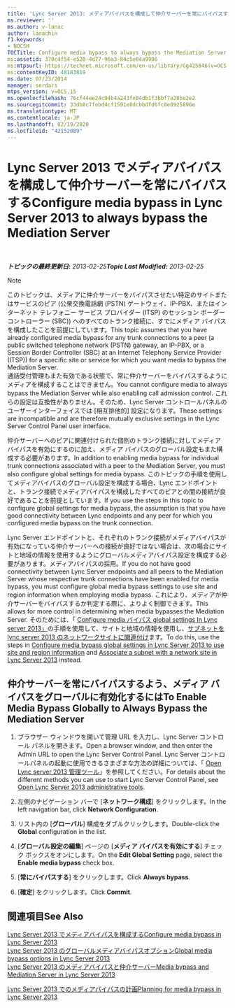 ```yaml
---
title: 'Lync Server 2013: メディアバイパスを構成して仲介サーバーを常にバイパスする'
ms.reviewer: ''
ms.author: v-lanac
author: lanachin
f1.keywords:
- NOCSH
TOCTitle: Configure media bypass to always bypass the Mediation Server
ms:assetid: 370c4f54-e520-4d77-96a3-84c5e84a9996
ms:mtpsurl: https://technet.microsoft.com/en-us/library/Gg425846(v=OCS.15)
ms:contentKeyID: 48183819
ms.date: 07/23/2014
manager: serdars
mtps_version: v=OCS.15
ms.openlocfilehash: 76cf44ee24c94b4a243fe84db1f3bbf7a28ba2e2
ms.sourcegitcommit: 33db8c7febd4cf1591e8dcbbdfd6fc8e8925896e
ms.translationtype: MT
ms.contentlocale: ja-JP
ms.lasthandoff: 02/19/2020
ms.locfileid: "42152089"
---
```

<div data-xmlns="http://www.w3.org/1999/xhtml">

<div class="topic" data-xmlns="http://www.w3.org/1999/xhtml" data-msxsl="urn:schemas-microsoft-com:xslt" data-cs="http://msdn.microsoft.com/">

<div data-asp="https://msdn2.microsoft.com/asp">

# <a name="configure-media-bypass-in-lync-server-2013-to-always-bypass-the-mediation-server"></a><span data-ttu-id="ccda6-102">Lync Server 2013 でメディアバイパスを構成して仲介サーバーを常にバイパスする</span><span class="sxs-lookup"><span data-stu-id="ccda6-102">Configure media bypass in Lync Server 2013 to always bypass the Mediation Server</span></span>

</div>

<div id="mainSection">

<div id="mainBody">

<span> </span>

<span data-ttu-id="ccda6-103">_**トピックの最終更新日:** 2013-02-25_</span><span class="sxs-lookup"><span data-stu-id="ccda6-103">_**Topic Last Modified:** 2013-02-25_</span></span>

<div>


> [!NOTE]  
> <span data-ttu-id="ccda6-104">このトピックは、メディアに仲介サーバーをバイパスさせたい特定のサイトまたはサービスのピア (公衆交換電話網 (PSTN) ゲートウェイ、IP-PBX、またはインターネット テレフォニー サービス プロバイダー (ITSP) のセッション ボーダー コントローラー (SBC)) へのすべてのトランク接続に、すでにメディア バイパスを構成したことを前提にしています。</span><span class="sxs-lookup"><span data-stu-id="ccda6-104">This topic assumes that you have already configured media bypass for any trunk connections to a peer (a public switched telephone network (PSTN) gateway, an IP-PBX, or a Session Border Controller (SBC) at an Internet Telephony Service Provider (ITSP)) for a specific site or service for which you want media to bypass the Mediation Server.</span></span><BR><span data-ttu-id="ccda6-105">通話受付管理もまた有効である状態で、常に仲介サーバーをバイパスするようにメディアを構成することはできません。</span><span class="sxs-lookup"><span data-stu-id="ccda6-105">You cannot configure media to always bypass the Mediation Server while also enabling call admission control.</span></span> <span data-ttu-id="ccda6-106">これらの設定は互換性がありません。そのため、Lync Server コントロールパネルのユーザーインターフェイスでは [相互排他的] 設定になります。</span><span class="sxs-lookup"><span data-stu-id="ccda6-106">These settings are incompatible and are therefore mutually exclusive settings in the Lync Server Control Panel user interface.</span></span>



</div>

<span data-ttu-id="ccda6-107">仲介サーバーへのピアに関連付けられた個別のトランク接続に対してメディア バイパスを有効にするのに加え、メディア バイパスのグローバル設定もまた構成する必要があります。</span><span class="sxs-lookup"><span data-stu-id="ccda6-107">In addition to enabling media bypass for individual trunk connections associated with a peer to the Mediation Server, you must also configure global settings for media bypass.</span></span> <span data-ttu-id="ccda6-108">このトピックの手順を使用してメディアバイパスのグローバル設定を構成する場合、Lync エンドポイントと、トランク接続でメディアバイパスを構成したすべてのピアとの間の接続が良好であることを前提としています。</span><span class="sxs-lookup"><span data-stu-id="ccda6-108">If you use the steps in this topic to configure global settings for media bypass, the assumption is that you have good connectivity between Lync endpoints and any peer for which you configured media bypass on the trunk connection.</span></span>

<span data-ttu-id="ccda6-109">Lync Server エンドポイントと、それぞれのトランク接続がメディアバイパスが有効になっている仲介サーバーへの接続が良好ではない場合は、次の場合にサイトと地域の情報を使用するようにグローバルメディアバイパス設定を構成する必要があります。メディアバイパスの採用。</span><span class="sxs-lookup"><span data-stu-id="ccda6-109">If you do not have good connectivity between Lync Server endpoints and all peers to the Mediation Server whose respective trunk connections have been enabled for media bypass, you must configure global media bypass settings to use site and region information when employing media bypass.</span></span> <span data-ttu-id="ccda6-110">これにより、メディアが仲介サーバーをバイパスするか判定する際に、よりよく制御できます。</span><span class="sxs-lookup"><span data-stu-id="ccda6-110">This allows for more control in determining when media bypasses the Mediation Server.</span></span> <span data-ttu-id="ccda6-111">そのためには、「 [Configure media バイパス global settings In Lync server 2013」](lync-server-2013-configure-media-bypass-global-settings-to-use-site-and-region-information.md)の手順を使用して、サイトと地域の情報を使用し、[サブネットを lync server 2013 のネットワークサイトに関連付け](lync-server-2013-associate-a-subnet-with-a-network-site.md)ます。</span><span class="sxs-lookup"><span data-stu-id="ccda6-111">To do this, use the steps in [Configure media bypass global settings in Lync Server 2013 to use site and region information](lync-server-2013-configure-media-bypass-global-settings-to-use-site-and-region-information.md) and [Associate a subnet with a network site in Lync Server 2013](lync-server-2013-associate-a-subnet-with-a-network-site.md) instead.</span></span>

<div>

## <a name="to-enable-media-bypass-globally-to-always-bypass-the-mediation-server"></a><span data-ttu-id="ccda6-112">仲介サーバーを常にバイパスするよう、メディア バイパスをグローバルに有効化するには</span><span class="sxs-lookup"><span data-stu-id="ccda6-112">To Enable Media Bypass Globally to Always Bypass the Mediation Server</span></span>

1.  <span data-ttu-id="ccda6-113">ブラウザー ウィンドウを開いて管理 URL を入力し、Lync Server コントロール パネルを開きます。</span><span class="sxs-lookup"><span data-stu-id="ccda6-113">Open a browser window, and then enter the Admin URL to open the Lync Server Control Panel.</span></span> <span data-ttu-id="ccda6-114">Lync Server コントロールパネルの起動に使用できるさまざまな方法の詳細については、「 [Open Lync server 2013 管理ツール](lync-server-2013-open-lync-server-administrative-tools.md)」を参照してください。</span><span class="sxs-lookup"><span data-stu-id="ccda6-114">For details about the different methods you can use to start Lync Server Control Panel, see [Open Lync Server 2013 administrative tools](lync-server-2013-open-lync-server-administrative-tools.md).</span></span>

2.  <span data-ttu-id="ccda6-115">左側のナビゲーション バーで [**ネットワーク構成**] をクリックします。</span><span class="sxs-lookup"><span data-stu-id="ccda6-115">In the left navigation bar, click **Network Configuration**.</span></span>

3.  <span data-ttu-id="ccda6-116">リスト内の [**グローバル**] 構成をダブルクリックします。</span><span class="sxs-lookup"><span data-stu-id="ccda6-116">Double-click the **Global** configuration in the list.</span></span>

4.  <span data-ttu-id="ccda6-117">[**グローバル設定の編集**] ページの [**メディア バイパスを有効にする**] チェック ボックスをオンにします。</span><span class="sxs-lookup"><span data-stu-id="ccda6-117">On the **Edit Global Setting** page, select the **Enable media bypass** check box.</span></span>

5.  <span data-ttu-id="ccda6-118">[**常にバイパスする**] をクリックします。</span><span class="sxs-lookup"><span data-stu-id="ccda6-118">Click **Always bypass**.</span></span>

6.  <span data-ttu-id="ccda6-119">[**確定**] をクリックします。</span><span class="sxs-lookup"><span data-stu-id="ccda6-119">Click **Commit**.</span></span>

</div>

<div>

## <a name="see-also"></a><span data-ttu-id="ccda6-120">関連項目</span><span class="sxs-lookup"><span data-stu-id="ccda6-120">See Also</span></span>


[<span data-ttu-id="ccda6-121">Lync Server 2013 でメディアバイパスを構成する</span><span class="sxs-lookup"><span data-stu-id="ccda6-121">Configure media bypass in Lync Server 2013</span></span>](lync-server-2013-configure-media-bypass.md)  
[<span data-ttu-id="ccda6-122">Lync Server 2013 のグローバルメディアバイパスオプション</span><span class="sxs-lookup"><span data-stu-id="ccda6-122">Global media bypass options in Lync Server 2013</span></span>](lync-server-2013-global-media-bypass-options.md)  
[<span data-ttu-id="ccda6-123">Lync Server 2013 のメディアバイパスと仲介サーバー</span><span class="sxs-lookup"><span data-stu-id="ccda6-123">Media bypass and Mediation Server in Lync Server 2013</span></span>](lync-server-2013-media-bypass-and-mediation-server.md)  


[<span data-ttu-id="ccda6-124">Lync Server 2013 でのメディアバイパスの計画</span><span class="sxs-lookup"><span data-stu-id="ccda6-124">Planning for media bypass in Lync Server 2013</span></span>](lync-server-2013-planning-for-media-bypass.md)  
  

</div>

</div>

<span> </span>

</div>

</div>

</div>

